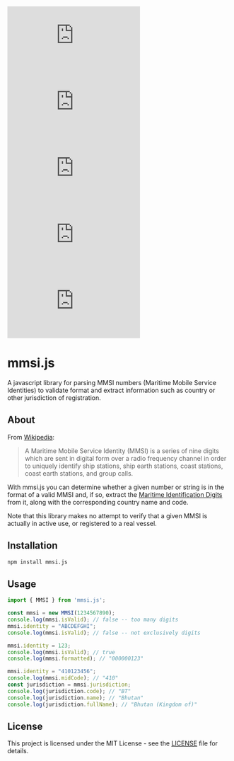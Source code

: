 [![Build Status](https://img.shields.io/travis/mikeu/mmsi.js)](https://travis-ci.org/mikeu/mmsi.js)
[![Code coverage](https://img.shields.io/codecov/c/github/mikeu/mmsi.js)](https://codecov.io/github/mikeu/mmsi.js)
[![Open issues](https://img.shields.io/github/issues/mikeu/mmsi.js)](https://github.com/mikeu/mmsi.js/issues)
[![NPM package](https://img.shields.io/npm/v/mmsi.js)](https://www.npmjs.com/package/mmsi.js)
[![License](https://img.shields.io/github/license/mikeu/mmsi.js)](https://github.com/mikeu/mmsi.js/blob/master/LICENSE)

# mmsi.js
A javascript library for parsing MMSI numbers (Maritime Mobile Service Identities) to validate format and extract
information such as country or other jurisdiction of registration.

## About
From [Wikipedia](https://en.wikipedia.org/wiki/Maritime_Mobile_Service_Identity):

> A Maritime Mobile Service Identity (MMSI) is a series of nine digits which are sent in digital form
> over a radio frequency channel in order to uniquely identify ship stations, ship earth stations,
> coast stations, coast earth stations, and group calls.

With mmsi.js you can determine whether a given number or string is in the format of a valid MMSI and,
if so, extract the
[Maritime Identification Digits](https://en.wikipedia.org/wiki/Maritime_identification_digits)
from it, along with the corresponding country name and code.

Note that this library makes no attempt to verify that a given MMSI is actually in active use, or registered to a real vessel.

## Installation
```bash
npm install mmsi.js
```

## Usage
```js
import { MMSI } from 'mmsi.js';

const mmsi = new MMSI(1234567890);
console.log(mmsi.isValid); // false -- too many digits
mmsi.identity = "ABCDEFGHI";
console.log(mmsi.isValid); // false -- not exclusively digits

mmsi.identity = 123;
console.log(mmsi.isValid); // true
console.log(mmsi.formatted); // "000000123"

mmsi.identity = "410123456";
console.log(mmsi.midCode); // "410"
const jurisdiction = mmsi.jurisdiction;
console.log(jurisdiction.code); // "BT"
console.log(jurisdiction.name); // "Bhutan"
console.log(jurisdiction.fullName); // "Bhutan (Kingdom of)"
```

## License
This project is licensed under the MIT License - see the
[LICENSE](https://github.com/mikeu/mmsi.js/blob/master/LICENSE)
file for details.